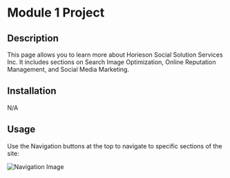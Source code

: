# Module 1 Project

## Description

This page allows you to learn more about Horieson Social Solution Services Inc. It includes sections on Search Image Optimization, Online Reputation Management, and Social Media Marketing. 

## Installation

N/A

## Usage

Use the Navigation buttons at the top to navigate to specific sections of the site:

![Navigation Image](assets/images/Navigationbar.png)